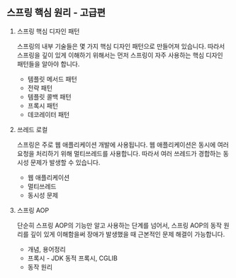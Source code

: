 ## 스프링 핵심 원리 - 고급편
1. 스프링 핵심 디자인 패턴   

   스프링의 내부 기술들은 몇 가지 핵심 디자인 패턴으로 만들어져 있습니다. 따라서 스프링을 깊이 있게 이해하기 위해서는 먼저 스프링이 자주 사용하는 핵심 디자인 패턴들을 알아야 합니다.
   * 템플릿 메서드 패턴
   * 전략 패턴
   * 템플릿 콜백 패턴
   * 프록시 패턴
   * 데코레이터 패턴
   
2. 쓰레드 로컬   

   스프링은 주로 웹 애플리케이션 개발에 사용됩니다. 웹 애플리케이션은 동시에 여러 요청을 처리하기 위해 멀티쓰레드를 사용합니다. 따라서 여러 쓰레드가 경합하는 동시성 문제가 발생할 수 있습니다.
   * 웹 애플리케이션
   * 멀티쓰레드
   * 동시성 문제

3. 스프링 AOP   

   단순히 스프링 AOP의 기능만 알고 사용하는 단계를 넘어서, 스프링 AOP의 동작 원리를 깊이 있게 이해함을써 장애가 발생했을 때 근본적인 문제 해결이 가능합니다.
   * 개념, 용어정리
   * 프록시 - JDK 동적 프록시, CGLIB
   * 동작 원리
